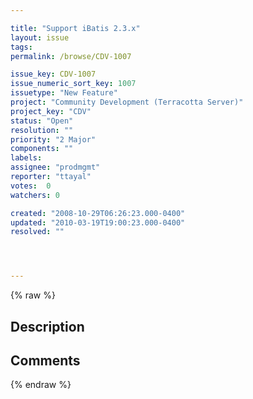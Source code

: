 ```yaml
---

title: "Support iBatis 2.3.x"
layout: issue
tags: 
permalink: /browse/CDV-1007

issue_key: CDV-1007
issue_numeric_sort_key: 1007
issuetype: "New Feature"
project: "Community Development (Terracotta Server)"
project_key: "CDV"
status: "Open"
resolution: ""
priority: "2 Major"
components: ""
labels: 
assignee: "prodmgmt"
reporter: "ttayal"
votes:  0
watchers: 0

created: "2008-10-29T06:26:23.000-0400"
updated: "2010-03-19T19:00:23.000-0400"
resolved: ""




---
```


{% raw %}

## Description

<div markdown="1" class="description">



</div>

## Comments



{% endraw %}
